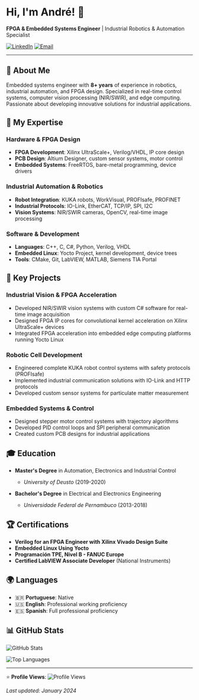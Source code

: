 # Hi, I'm André! 👋

**FPGA & Embedded Systems Engineer** | Industrial Robotics & Automation Specialist

[![LinkedIn](https://img.shields.io/badge/-LinkedIn-0077B5?style=flat-square&logo=linkedin&logoColor=white)](https://linkedin.com/in/andaleixo)
[![Email](https://img.shields.io/badge/-Email-D14836?style=flat-square&logo=gmail&logoColor=white)](mailto:xxx@gmail.com)

---

## 🎯 About Me

Embedded systems engineer with **8+ years** of experience in robotics, industrial automation, and FPGA design. Specialized in real-time control systems, computer vision processing (NIR/SWIR), and edge computing. Passionate about developing innovative solutions for industrial applications.

## 🚀 My Expertise

### **Hardware & FPGA Design**
- **FPGA Development**: Xilinx UltraScale+, Verilog/VHDL, IP core design
- **PCB Design**: Altium Designer, custom sensor systems, motor control
- **Embedded Systems**: FreeRTOS, bare-metal programming, device drivers

### **Industrial Automation & Robotics**
- **Robot Integration**: KUKA robots, WorkVisual, PROFIsafe, PROFINET
- **Industrial Protocols**: IO-Link, EtherCAT, TCP/IP, SPI, I2C
- **Vision Systems**: NIR/SWIR cameras, OpenCV, real-time image processing

### **Software & Development**
- **Languages**: C++, C, C#, Python, Verilog, VHDL
- **Embedded Linux**: Yocto Project, kernel development, device trees
- **Tools**: CMake, Git, LabVIEW, MATLAB, Siemens TIA Portal

## 🔬 Key Projects

### **Industrial Vision & FPGA Acceleration**
- Developed NIR/SWIR vision systems with custom C# software for real-time image acquisition
- Designed FPGA IP cores for convolutional kernel acceleration on Xilinx UltraScale+ devices
- Integrated FPGA acceleration into embedded edge computing platforms running Yocto Linux

### **Robotic Cell Development**
- Engineered complete KUKA robot control systems with safety protocols (PROFIsafe)
- Implemented industrial communication solutions with IO-Link and HTTP protocols
- Developed custom sensor systems for particulate matter measurement

### **Embedded Systems & Control**
- Designed stepper motor control systems with trajectory algorithms
- Developed PID control loops and SPI peripheral communication
- Created custom PCB designs for industrial applications

## 🎓 Education

- **Master's Degree** in Automation, Electronics and Industrial Control
  - *University of Deusto* (2019-2020)
  
- **Bachelor's Degree** in Electrical and Electronics Engineering  
  - *Universidade Federal de Pernambuco* (2013-2018)

## 🏆 Certifications

- **Verilog for an FPGA Engineer with Xilinx Vivado Design Suite**
- **Embedded Linux Using Yocto**
- **Programación TPE, Nivel B - FANUC Europe**
- **Certified LabVIEW Associate Developer** (National Instruments)

## 🌍 Languages

- 🇧🇷 **Portuguese**: Native
- 🇺🇸 **English**: Professional working proficiency  
- 🇪🇸 **Spanish**: Full professional proficiency

## 📊 GitHub Stats

![GitHub Stats](https://github-readme-stats.vercel.app/api?username=andaleixo&show_icons=true&theme=radical&hide_border=true)

![Top Languages](https://github-readme-stats.vercel.app/api/top-langs/?username=andaleixo&layout=compact&theme=radical&hide_border=true)

---

⭐ **Profile Views**: ![Profile Views](https://komarev.com/ghpvc/?username=andaleixo&color=brightgreen)

*Last updated: January 2024* 